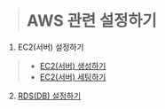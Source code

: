 > # AWS 관련 설정하기
1. EC2(서버) 설정하기
> * [EC2(서버) 생성하기](https://github.com/dmsals216/AWS_Setting/tree/master/EC2(SERVER)_Create)
> * [EC2(서버) 세팅하기](https://github.com/dmsals216/AWS_Setting/tree/master/EC2(SERVER)_Setting)

2. [RDS(DB) 설정하기]()